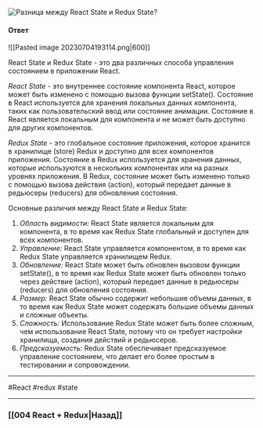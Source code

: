 ![Разница между React State и Redux State?](https://youtu.be/HBSAjY-xh3k?t=638)

#### Ответ

![[Pasted image 20230704193114.png|600]]

React State и Redux State - это два различных способа управления состоянием в приложении React.

*React State* - это внутреннее состояние компонента React, которое может быть изменено с помощью вызова функции setState(). Состояние в React используется для хранения локальных данных компонента, таких как пользовательский ввод или состояние анимации. Состояние в React является локальным для компонента и не может быть доступно для других компонентов.

*Redux State* - это глобальное состояние приложения, которое хранится в хранилище (store) Redux и доступно для всех компонентов приложения. Состояние в Redux используется для хранения данных, которые используются в нескольких компонентах или на разных уровнях приложения. В Redux, состояние может быть изменено только с помощью вызова действия (action), который передает данные в редьюсеры (reducers) для обновления состояния.

Основные различия между React State и Redux State:
1. *Область видимости:* React State является локальным для компонента, в то время как Redux State глобальный и доступен для всех компонентов.
2. *Управление:* React State управляется компонентом, в то время как Redux State управляется хранилищем Redux.
3. *Обновление:* React State может быть обновлен вызовом функции setState(), в то время как Redux State может быть обновлен только через действие (action), который передает данные в редьюсеры (reducers) для обновления состояния.
4. *Размер:* React State обычно содержит небольшие объемы данных, в то время как Redux State может содержать большие объемы данных и сложные объекты.
5. *Сложность:* Использование Redux State может быть более сложным, чем использование React State, потому что он требует настройки хранилища, создания действий и редьюсеров.
6. *Предсказуемость:* Redux State обеспечивает предсказуемое управление состоянием, что делает его более простым в тестировании и сопровождении.

____
#React #redux #state

____

### [[004 React + Redux|Назад]]